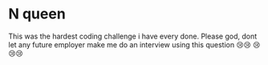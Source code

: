 # N queen
This was the hardest coding challenge i have every done. Please god, dont let any future employer make me do an interview using this question 😢😢
😢😢😢
